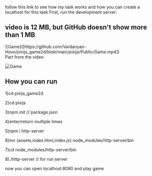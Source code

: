 follow this link to see how my task works and
how you can create a localhost for this task
First, run the development server:

<h2 color="red">video is 12 MB, but GitHub doesn't show more than 1 MB</h2>
![Game]([https://github.com/Vardanyan-Hovo/pixijs_game2d/blob/main/pixijs/Public/Game.mp4])

<div> Part from the video </div>

![Game](https://github.com/Vardanyan-Hovo/pixijs_game2d/blob/main/pixijs/Public/Game.png)

<h2>How you can run</h2>

<p>1)cd pixijs_game2d</p>
<p>2)cd pixijs</p>
<p>3)npm init // package.json</p>
<p>4)enter/return multiple times</p>
<p>5)npm i http-server</p>
<p>6)mv {assets,index.html,index.js} node_modules/http-server/bin</p>
<p>7)cd  node_modules/http-server/bin</p>
<p>8)./http-server // for run server</p>

now you can open localhost:8080 and play game
